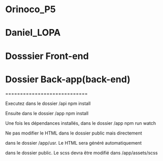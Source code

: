 # Orinoco_P5
# Daniel_LOPA


 # Dosssier Front-end
 
 # Dossier Back-app(back-end)
 
 ============================
 
  Executez dans le dossier /api npm install

  Ensuite dans le dossier /app npm install

  Une fois les dépendances installés, dans le dossier /app npm run watch

  Ne pas modifier le HTML dans le dossier public mais directement

  dans le dossier /app/usr. Le HTML sera généré automatiquement 

  dans le dossier public. Le scss devra être modifié dans /app/assets/scss







